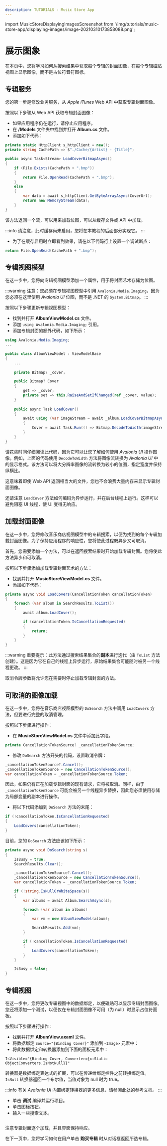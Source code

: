 ```yaml
---
description: TUTORIALS - Music Store App
---
```


import MusicStoreDisplayingImagesScreenshot from '/img/tutorials/music-store-app/displaying-images/image-20210310173858088.png';

# 展示图象

在本页中，您将学习如何从搜索结果中获取每个专辑的封面图像，在每个专辑磁贴视图上显示图像，而不是占位符音符图标。

## 专辑服务

您的第一步是修改业务服务，从 _Apple iTunes_ Web API 中获取专辑封面图像。

按照以下步骤从 Web API 获取专辑封面图像：

- 如果应用程序仍在运行，请停止应用程序。
- 在 **/Models** 文件夹中找到并打开 **Album.cs** 文件。
- 添加如下代码：

```csharp
private static HttpClient s_httpClient = new();
private string CachePath => $"./Cache/{Artist} - {Title}";

public async Task<Stream> LoadCoverBitmapAsync()
{
    if (File.Exists(CachePath + ".bmp"))
    {
        return File.OpenRead(CachePath + ".bmp");
    }
    else
    {
        var data = await s_httpClient.GetByteArrayAsync(CoverUrl);
        return new MemoryStream(data);
    }
}
```

该方法返回一个流，可以用来加载位图，可以从缓存文件或 API 中加载。

:::info
请注意，此时缓存尚未启用，您将在本教程的后面部分实现它。
:::

- 为了在缓存启用时立即看到效果，请在以下代码行上设置一个调试断点：

```csharp
return File.OpenRead(CachePath + ".bmp");
```

## 专辑视图模型

在这一步中，您将向专辑视图模型添加一个属性，用于将封面艺术存储为位图。

:::warning
注意：您必须在专辑视图模型中引用 `Avalonia.Media.Imaging`，因为您必须在这里使用 _Avalonia UI_ 位图，而不是 .NET 的 `System.Bitmap`。
:::

按照以下步骤更新专辑视图模型：

- 找到并打开 **AlbumViewModel.cs** 文件。
- 添加 `using Avalonia.Media.Imaging;` 引用。
- 添加专辑封面的额外代码，如下所示：

```csharp
using Avalonia.Media.Imaging;
...

public class AlbumViewModel : ViewModelBase
{
    ...
    
    private Bitmap? _cover;

    public Bitmap? Cover
    {
        get => _cover;
        private set => this.RaiseAndSetIfChanged(ref _cover, value);
    }
    
    public async Task LoadCover()
    {
        await using (var imageStream = await _album.LoadCoverBitmapAsync())
        {
            Cover = await Task.Run(() => Bitmap.DecodeToWidth(imageStream, 400));
        }
    }
}   
```

请花些时间仔细阅读此代码，因为它可以让您了解如何使用 _Avalonia UI_ 操作图像。例如，上面的代码使用 `DecodeToWidth` 方法将图像流转换为 _Avalonia UI_ 中的显示格式。该方法可以将大分辨率图像的流转换为较小的位图，指定宽度并保持纵横比。

这意味着即使 Web API 返回相当大的文件，您也不会浪费大量内存来显示专辑封面图像。

还请注意 `LoadCover` 方法如何编码为异步运行，并在后台线程上运行。这样可以避免阻塞 UI 线程，使 UI 变得无响应。

## 加载封面图像

在这一步中，您将修改音乐商店视图模型中的专辑搜索，以便为找到的每个专辑加载封面图像。为了保持应用程序的响应性，您将使此过程既异步又可取消。

首先，您需要添加一个方法，可以在返回搜索结果时开始加载专辑封面。您将使此方法异步和可取消。

按照以下步骤添加加载专辑封面艺术的方法：

- 找到并打开 **MusicStoreViewModel.cs** 文件。
- 添加如下代码：

```csharp
private async void LoadCovers(CancellationToken cancellationToken)
{
    foreach (var album in SearchResults.ToList())
    {
        await album.LoadCover();

        if (cancellationToken.IsCancellationRequested)
        {
            return;
        }
    }
}
```

:::warning
重要提示：此方法通过搜索结果集合的**副本**进行迭代（由 `ToList` 方法创建）。这是因为它在自己的线程上异步运行，原始结果集合可能随时被另一个线程更改。
:::

取消令牌参数将允许您在需要时停止加载专辑封面的方法。

## 可取消的图像加载

在这一步中，您将在音乐商店视图模型的 `DoSearch` 方法中调用 `LoadCovers` 方法，但要进行完整的取消管理。

按照以下步骤进行操作：

- 在 **MusicStoreViewModel.cs** 文件中添加此字段。

```csharp
private CancellationTokenSource? _cancellationTokenSource;
```

- 修改 `DoSearch` 方法开头的代码，设置取消令牌：

```csharp
_cancellationTokenSource?.Cancel();
_cancellationTokenSource = new CancellationTokenSource();
var cancellationToken = _cancellationTokenSource.Token;
```

因此，如果仍有正在加载专辑封面的现有请求，它将被取消。同样，由于 `_cancellationTokenSource` 可能会被另一个线程异步替换，因此您必须使用存储为局部变量的副本进行操作。

- 将以下代码添加到 `DoSearch` 方法的末尾：

```csharp
if (!cancellationToken.IsCancellationRequested)
{
    LoadCovers(cancellationToken);
}
```

目前，您的 `DoSearch` 方法应该如下所示：

```csharp
private async void DoSearch(string s)
{
    IsBusy = true;
    SearchResults.Clear();

    _cancellationTokenSource?.Cancel();
    _cancellationTokenSource = new CancellationTokenSource();
    var cancellationToken = _cancellationTokenSource.Token;

    if (!string.IsNullOrWhiteSpace(s))
    {
        var albums = await Album.SearchAsync(s);

        foreach (var album in albums)
        {
            var vm = new AlbumViewModel(album);

            SearchResults.Add(vm);
        }

        if (!cancellationToken.IsCancellationRequested)
        {
            LoadCovers(cancellationToken);
        }
    }

    IsBusy = false;
}
```

## 专辑视图

在这一步中，您将更改专辑视图中的数据绑定，以便磁贴可以显示专辑封面图像。您还将添加一个测试，以便仅在专辑封面图像不可用（为 null）时显示占位符面板。

按照以下步骤进行操作：

- 找到并打开 **AlbumView.axaml** 文件。
- 将数据绑定 `Source="{Binding Cover}"` 添加到 `<Image>` 元素中：
- 将此数据绑定和转换器添加到下面的面板元素中：

```
IsVisible="{Binding Cover, Converter={x:Static ObjectConverters.IsNotNull}}"
```

转换器是数据绑定表达式的扩展，可以在传递给绑定控件之前转换绑定值。`IsNull` 转换器返回一个布尔值，当值对象为 null 时为 true。

:::info
有关 _Avalonia UI_ 内置绑定转换器的更多信息，请参阅[此处](../../reference/built-in-data-binding-converters.md)的参考文档。
:::

- 单击 **调试** 编译并运行项目。
- 单击图标按钮。
- 输入一些搜索文本。

<p><img className="image-medium-zoom" src={MusicStoreDisplayingImagesScreenshot} alt="" /></p>

注意专辑封面逐个加载，并且界面保持响应。

在下一页中，您将学习如何在用户单击 **购买专辑** 时从对话框返回所选专辑。
